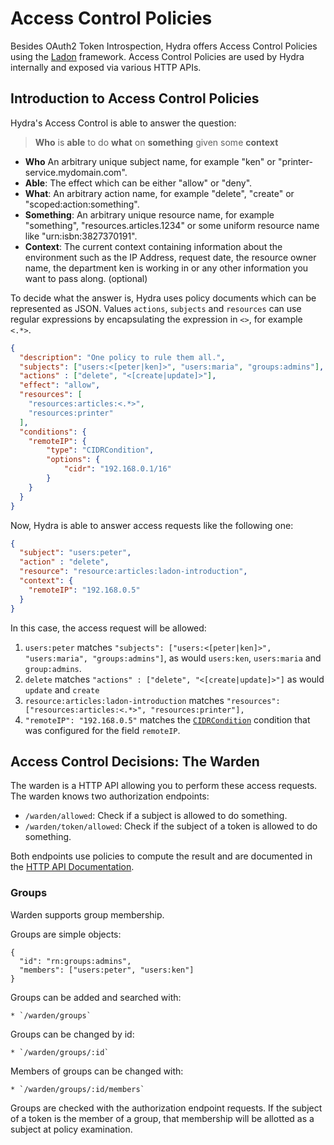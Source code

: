 # Access Control Policies

Besides OAuth2 Token Introspection, Hydra offers Access Control Policies using
the [Ladon](https://github.com/ory-am/ladon) framework. Access Control Policies are used by Hydra internally and exposed
via various HTTP APIs.

## Introduction to Access Control Policies

Hydra's Access Control is able to answer the question:

> **Who** is **able** to do **what** on **something** given some **context**

* **Who** An arbitrary unique subject name, for example "ken" or "printer-service.mydomain.com".
* **Able**: The effect which can be either "allow" or "deny".
* **What**: An arbitrary action name, for example "delete", "create" or "scoped:action:something".
* **Something**: An arbitrary unique resource name, for example "something", "resources.articles.1234" or some uniform
    resource name like "urn:isbn:3827370191".
* **Context**: The current context containing information about the environment such as the IP Address,
    request date, the resource owner name, the department ken is working in or any other information you want to pass along.
    (optional)

To decide what the answer is, Hydra uses policy documents which can be represented as JSON. Values `actions`, `subjects`
and `resources` can use regular expressions by encapsulating the expression in `<>`, for example `<.*>`.

```json
{
  "description": "One policy to rule them all.",
  "subjects": ["users:<[peter|ken]>", "users:maria", "groups:admins"],
  "actions" : ["delete", "<[create|update]>"],
  "effect": "allow",
  "resources": [
    "resources:articles:<.*>",
    "resources:printer"
  ],
  "conditions": {
    "remoteIP": {
        "type": "CIDRCondition",
        "options": {
            "cidr": "192.168.0.1/16"
        }
    }
  }
}
```

Now, Hydra is able to answer access requests like the following one:

```json
{
  "subject": "users:peter",
  "action" : "delete",
  "resource": "resource:articles:ladon-introduction",
  "context": {
    "remoteIP": "192.168.0.5"
  }
}
```

In this case, the access request will be allowed:

1. `users:peter` matches `"subjects": ["users:<[peter|ken]>", "users:maria", "groups:admins"]`, as would `users:ken`, `users:maria` and `group:admins`.
2. `delete` matches `"actions" : ["delete", "<[create|update]>"]` as would `update` and `create`
3. `resource:articles:ladon-introduction` matches `"resources": ["resources:articles:<.*>", "resources:printer"],`
4. `"remoteIP": "192.168.0.5"` matches the [`CIDRCondition`](https://en.wikipedia.org/wiki/Classless_Inter-Domain_Routing)
condition that was configured for the field `remoteIP`.

## Access Control Decisions: The Warden

The warden is a HTTP API allowing you to perform these access requests.
The warden knows two authorization endpoints:

* `/warden/allowed`: Check if a subject is allowed to do something.
* `/warden/token/allowed`: Check if the subject of a token is allowed to do something.

Both endpoints use policies to compute the result and are documented in the [HTTP API Documentation](http://docs.hydra13.apiary.io/#reference/warden:-access-control).

### Groups

Warden supports group membership. 

Groups are simple objects:
```
{
  "id": "rn:groups:admins",
  "members": ["users:peter", "users:ken"]
}
```

Groups can be added and searched with:
```
* `/warden/groups`
```
Groups can be changed by id:
```
* `/warden/groups/:id`
```
Members of groups can be changed with:
```
* `/warden/groups/:id/members`
```

Groups are checked with the authorization endpoint requests. If the subject of a token is the member of a group, that membership will be allotted as a subject at policy examination.

